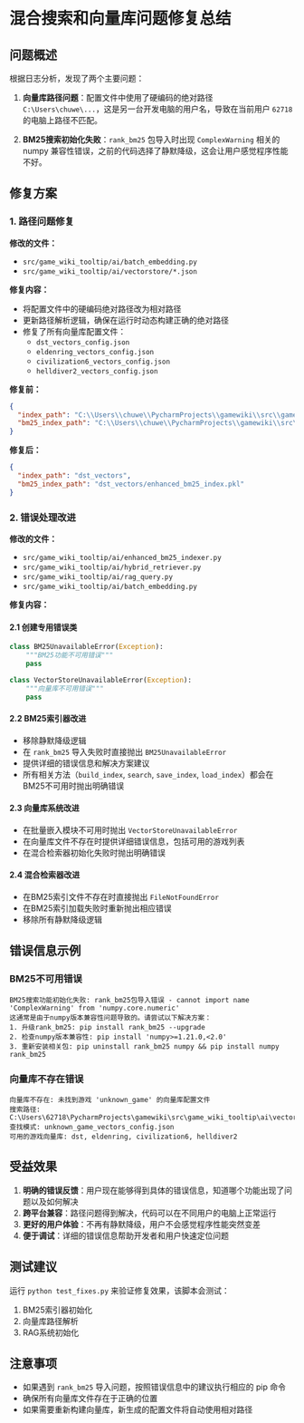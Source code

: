 # 混合搜索和向量库问题修复总结

## 问题概述

根据日志分析，发现了两个主要问题：

1. **向量库路径问题**：配置文件中使用了硬编码的绝对路径 `C:\Users\chuwe\...`，这是另一台开发电脑的用户名，导致在当前用户 `62718` 的电脑上路径不匹配。

2. **BM25搜索初始化失败**：`rank_bm25` 包导入时出现 `ComplexWarning` 相关的 numpy 兼容性错误，之前的代码选择了静默降级，这会让用户感觉程序性能不好。

## 修复方案

### 1. 路径问题修复

**修改的文件：**
- `src/game_wiki_tooltip/ai/batch_embedding.py`
- `src/game_wiki_tooltip/ai/vectorstore/*.json`

**修复内容：**
- 将配置文件中的硬编码绝对路径改为相对路径
- 更新路径解析逻辑，确保在运行时动态构建正确的绝对路径
- 修复了所有向量库配置文件：
  - `dst_vectors_config.json`
  - `eldenring_vectors_config.json`
  - `civilization6_vectors_config.json`
  - `helldiver2_vectors_config.json`

**修复前：**
```json
{
  "index_path": "C:\\Users\\chuwe\\PycharmProjects\\gamewiki\\src\\game_wiki_tooltip\\ai\\vectorstore\\dst_vectors",
  "bm25_index_path": "C:\\Users\\chuwe\\PycharmProjects\\gamewiki\\src\\game_wiki_tooltip\\ai\\vectorstore\\dst_vectors\\enhanced_bm25_index.pkl"
}
```

**修复后：**
```json
{
  "index_path": "dst_vectors",
  "bm25_index_path": "dst_vectors/enhanced_bm25_index.pkl"
}
```

### 2. 错误处理改进

**修改的文件：**
- `src/game_wiki_tooltip/ai/enhanced_bm25_indexer.py`
- `src/game_wiki_tooltip/ai/hybrid_retriever.py`
- `src/game_wiki_tooltip/ai/rag_query.py`
- `src/game_wiki_tooltip/ai/batch_embedding.py`

**修复内容：**

#### 2.1 创建专用错误类
```python
class BM25UnavailableError(Exception):
    """BM25功能不可用错误"""
    pass

class VectorStoreUnavailableError(Exception):
    """向量库不可用错误"""
    pass
```

#### 2.2 BM25索引器改进
- 移除静默降级逻辑
- 在 `rank_bm25` 导入失败时直接抛出 `BM25UnavailableError`
- 提供详细的错误信息和解决方案建议
- 所有相关方法（`build_index`, `search`, `save_index`, `load_index`）都会在BM25不可用时抛出明确错误

#### 2.3 向量库系统改进
- 在批量嵌入模块不可用时抛出 `VectorStoreUnavailableError`
- 在向量库文件不存在时提供详细错误信息，包括可用的游戏列表
- 在混合检索器初始化失败时抛出明确错误

#### 2.4 混合检索器改进
- 在BM25索引文件不存在时直接抛出 `FileNotFoundError`
- 在BM25索引加载失败时重新抛出相应错误
- 移除所有静默降级逻辑

## 错误信息示例

### BM25不可用错误
```
BM25搜索功能初始化失败: rank_bm25包导入错误 - cannot import name 'ComplexWarning' from 'numpy.core.numeric'
这通常是由于numpy版本兼容性问题导致的。请尝试以下解决方案：
1. 升级rank_bm25: pip install rank_bm25 --upgrade
2. 检查numpy版本兼容性: pip install 'numpy>=1.21.0,<2.0'
3. 重新安装相关包: pip uninstall rank_bm25 numpy && pip install numpy rank_bm25
```

### 向量库不存在错误
```
向量库不存在: 未找到游戏 'unknown_game' 的向量库配置文件
搜索路径: C:\Users\62718\PycharmProjects\gamewiki\src\game_wiki_tooltip\ai\vectorstore
查找模式: unknown_game_vectors_config.json
可用的游戏向量库: dst, eldenring, civilization6, helldiver2
```

## 受益效果

1. **明确的错误反馈**：用户现在能够得到具体的错误信息，知道哪个功能出现了问题以及如何解决
2. **跨平台兼容**：路径问题得到解决，代码可以在不同用户的电脑上正常运行
3. **更好的用户体验**：不再有静默降级，用户不会感觉程序性能突然变差
4. **便于调试**：详细的错误信息帮助开发者和用户快速定位问题

## 测试建议

运行 `python test_fixes.py` 来验证修复效果，该脚本会测试：
1. BM25索引器初始化
2. 向量库路径解析
3. RAG系统初始化

## 注意事项

- 如果遇到 `rank_bm25` 导入问题，按照错误信息中的建议执行相应的 pip 命令
- 确保所有向量库文件存在于正确的位置
- 如果需要重新构建向量库，新生成的配置文件将自动使用相对路径 